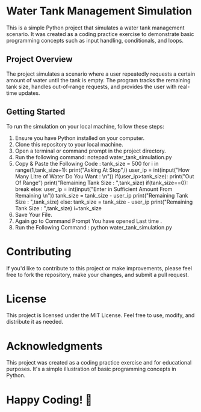 # Water Tank Management Simulation

This is a simple Python project that simulates a water tank management scenario. It was created as a coding practice exercise to demonstrate basic programming concepts such as input handling, conditionals, and loops.

## Project Overview

The project simulates a scenario where a user repeatedly requests a certain amount of water until the tank is empty. The program tracks the remaining tank size, handles out-of-range requests, and provides the user with real-time updates.

## Getting Started

To run the simulation on your local machine, follow these steps:

1. Ensure you have Python installed on your computer.
2. Clone this repository to your local machine.
3. Open a terminal or command prompt in the project directory.
5. Run the following command:
   notepad water_tank_simulation.py
6. Copy & Paste the Following Code :
   tank_size = 500
   for i in range(1,tank_size+1):
    print("Asking At Stop",i)
    user_ip = int(input("How Many Litre of Water Do You Want : \n"))
    if(user_ip>tank_size):
        print("Out Of Range")
        print("Remaining Tank Size : ",tank_size)
        if(tank_size==0):
            break
        else:
            user_ip = int(input("Enter in Sufficient Amount From Remaining \n"))
            tank_size = tank_size - user_ip
            print("Remaining Tank Size : ",tank_size)
    else:
        tank_size = tank_size - user_ip
        print("Remaining Tank Size : ",tank_size)
    i=tank_size
7. Save Your File.
8. Again go to Command Prompt You have opened Last time .
9. Run the Following Command  :
    python water_tank_simulation.py
# Contributing
If you'd like to contribute to this project or make improvements, please feel free to fork the repository, make your changes, and submit a pull request.

# License
This project is licensed under the MIT License. Feel free to use, modify, and distribute it as needed.

# Acknowledgments
This project was created as a coding practice exercise and for educational purposes. It's a simple illustration of basic programming concepts in Python.

# Happy Coding! 🚀
